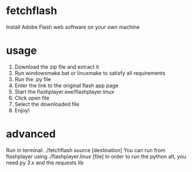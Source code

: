 # fetchflash
Install Adobe Flash web software on your own machine

# usage
1. Download the zip file and extract it
2. Run windowsmake.bat or linuxmake to satisfy all requirements
3. Run the .py file
4. Enter the link to the original flash app page
5. Start the flashplayer.exe/flashplayer.linux
6. Click open file
7. Select the downloaded file
8. Enjoy!
# advanced
Run in terminal:
./fetchflash source [destination]
You can run from flashplayer using ./flashplayer.linux [file]
In order to run the python alt, you need py 3.x and the requests lib
